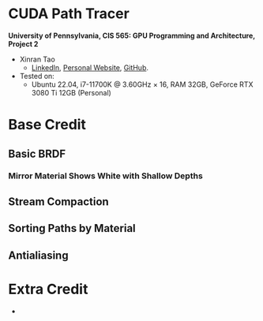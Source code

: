 CUDA Path Tracer
================

**University of Pennsylvania, CIS 565: GPU Programming and Architecture, Project 2**

* Xinran Tao
  - [LinkedIn](https://www.linkedin.com/in/xinran-tao/), [Personal Website](https://www.xinrantao.com/), [GitHub](https://github.com/theBoilingPoint).
* Tested on: 
  - Ubuntu 22.04, i7-11700K @ 3.60GHz × 16, RAM 32GB, GeForce RTX 3080 Ti 12GB (Personal)

# Base Credit
## Basic BRDF
### Mirror Material Shows White with Shallow Depths
## Stream Compaction
## Sorting Paths by Material
## Antialiasing

# Extra Credit
- 

